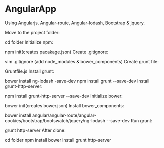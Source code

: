 # AngularApp

Using Angularjs, Angular-route, Angular-lodash, Bootstrap & jquery.

Move to the project folder:

cd folder
Initialize npm:

npm init(creates pacakage.json)
Create .gitignore:

vim .gitignore (add node_modules & bower_components)
Create grunt file:

Gruntfile.js
Install grunt:

bower install ng-lodash -save-dev
npm install grunt --save-dev
Install grunt-http-server:

npm install grunt-http-server --save-dev
Initialize bower:

bower init(creates bower.json)
Install bower_components:

bower install angular/angular-route/angular-cookies/bootstrap/bootswatch/jquery/ng-lodash --save-dev
Run grunt:

grunt http-server
After clone:

cd folder
npm install
bower install
grunt http-server

